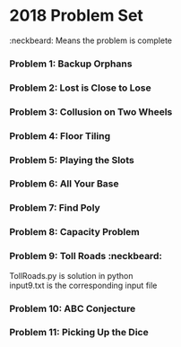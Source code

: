 # 2018 Problem Set

:neckbeard: Means the problem is complete <br />

### Problem 1: Backup Orphans  

### Problem 2: Lost is Close to Lose  

### Problem 3: Collusion on Two Wheels  

### Problem 4: Floor Tiling  

### Problem 5: Playing the Slots  

### Problem 6: All Your Base  

### Problem 7: Find Poly  

### Problem 8: Capacity Problem  

### Problem 9: Toll Roads  :neckbeard:
TollRoads.py is solution in python<br />
input9.txt is the corresponding input file <br />
### Problem 10: ABC Conjecture  

### Problem 11: Picking Up the Dice  
